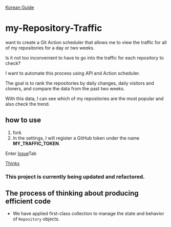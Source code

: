 [Korean Guide](https://github.com/kkminseok/my-Repository-Traffic/wiki/%ED%95%9C%EA%B8%80-%EA%B0%80%EC%9D%B4%EB%93%9C)

# my-Repository-Traffic
want to create a Git Action scheduler that allows me to view the traffic for all of my repositories for a day or two weeks.

Is it not too inconvenient to have to go into the traffic for each repository to check?

I want to automate this process using API and Action scheduler.

The goal is to rank the repositories by daily changes, daily visitors and cloners, and compare the data from the past two weeks.

With this data, I can see which of my repositories are the most popular and also check the trend.

## how to use

1. fork
2. In the settings, I will register a GitHub token under the name **MY_TRAFFIC_TOKEN**.

Enter [Issue](https://github.com/kkminseok/my-Repository-Traffic/issues)Tab

[Thinks](https://github.com/kkminseok/my-Repository-Traffic/wiki/%EA%B3%A0%EB%A0%A4%EC%82%AC%ED%95%AD)

### This project is currently being updated and refactored.


## The process of thinking about producing efficient code

- We have applied first-class collection to manage the state and behavior of `Repository` objects.
